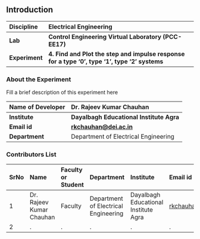 ## Introduction


<b>Discipline | <b>Electrical Engineering 
:--|:--|
<b> Lab | <b> Control Engineering Virtual Laboratory (PCC-EE17)
<b> Experiment|     <b>4. Find and Plot the step and impulse response for a type ‘0’, type ‘1’, type ‘2’ systems

### About the Experiment 

Fill a brief description of this experiment here

<b>Name of Developer | <b> Dr. Rajeev Kumar Chauhan
:--|:--|
<b> Institute | <b>  Dayalbagh Educational Institute Agra
<b> Email id|     <b>  rkchauhan@dei.ac.in 
<b> Department |  Department of Electrical Engineering

### Contributors List

SrNo | Name | Faculty or Student | Department| Institute | Email id
:--|:--|:--|:--|:--|:--|
1 | Dr. Rajeev Kumar Chauhan | Faculty | Department of Electrical Engineering | Dayalbagh Educational Institute Agra | rkchauhan@dei.ac.in
2 | . | . | . | . | .

